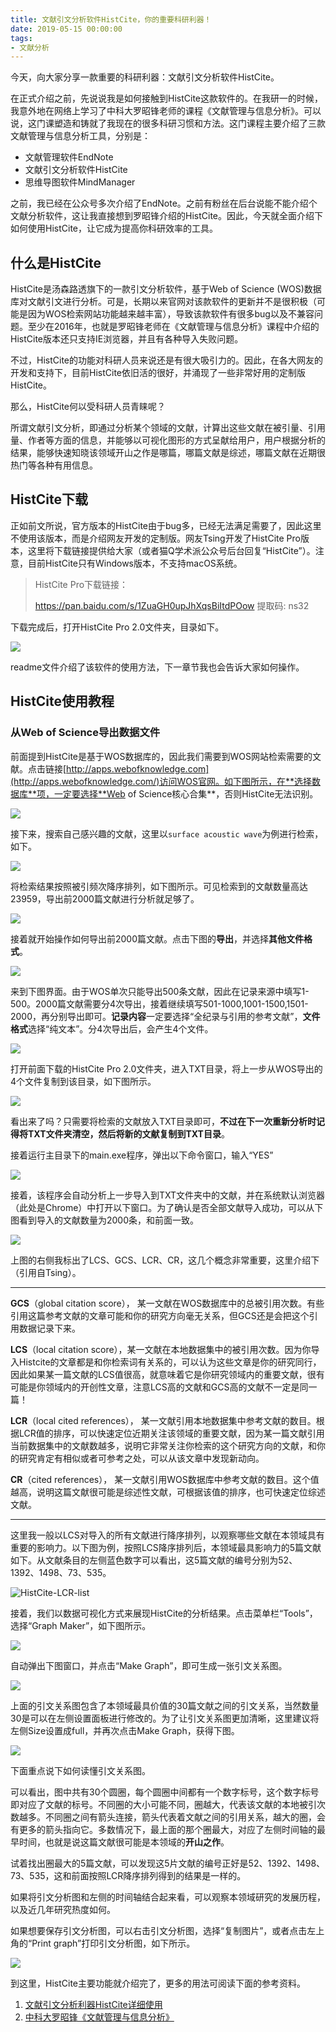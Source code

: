 ```yaml
---
title: 文献引文分析软件HistCite，你的重要科研利器！
date: 2019-05-15 00:00:00
tags: 
- 文献分析
---
```


今天，向大家分享一款重要的科研利器：文献引文分析软件HistCite。

在正式介绍之前，先说说我是如何接触到HistCite这款软件的。在我研一的时候，我意外地在网络上学习了中科大罗昭锋老师的课程《文献管理与信息分析》。可以说，这门课塑造和铸就了我现在的很多科研习惯和方法。这门课程主要介绍了三款文献管理与信息分析工具，分别是：

- 文献管理软件EndNote
- 文献引文分析软件HistCite
- 思维导图软件MindManager

之前，我已经在公众号多次介绍了EndNote。之前有粉丝在后台说能不能介绍个文献分析软件，这让我直接想到罗昭锋介绍的HistCite。因此，今天就全面介绍下如何使用HistCite，让它成为提高你科研效率的工具。

## 什么是HistCite

HistCite是汤森路透旗下的一款引文分析软件，基于Web of Science  (WOS)数据库对文献引文进行分析。可是，长期以来官网对该款软件的更新并不是很积极（可能是因为WOS检索网站功能越来越丰富），导致该款软件有很多bug以及不兼容问题。至少在2016年，也就是罗昭锋老师在《文献管理与信息分析》课程中介绍的HistCite版本还只支持IE浏览器，并且有各种导入失败问题。

不过，HistCite的功能对科研人员来说还是有很大吸引力的。因此，在各大网友的开发和支持下，目前HistCite依旧活的很好，并涌现了一些非常好用的定制版HistCite。

那么，HistCite何以受科研人员青睐呢？

所谓文献引文分析，即通过分析某个领域的文献，计算出这些文献在被引量、引用量、作者等方面的信息，并能够以可视化图形的方式呈献给用户，用户根据分析的结果，能够快速知晓该领域开山之作是哪篇，哪篇文献是综述，哪篇文献在近期很热门等各种有用信息。

## HistCite下载

正如前文所说，官方版本的HistCite由于bug多，已经无法满足需要了，因此这里不使用该版本，而是介绍网友开发的定制版。网友Tsing开发了HistCite Pro版本，这里将下载链接提供给大家（或者猫Q学术派公众号后台回复“HistCite”）。注意，目前HistCite只有Windows版本，不支持macOS系统。

>HistCite Pro下载链接：
>
> https://pan.baidu.com/s/1ZuaGH0upJhXqsBiItdPOow 提取码: ns32 

下载完成后，打开HistCite Pro 2.0文件夹，目录如下。

![](https://tva1.sinaimg.cn/large/0082zybply1gc6qzd3x6ej30pa04gjrv.jpg)

readme文件介绍了该软件的使用方法，下一章节我也会告诉大家如何操作。

## HistCite使用教程

### 从Web of Science导出数据文件

前面提到HistCite是基于WOS数据库的，因此我们需要到WOS网站检索需要的文献。点击链接[http://apps.webofknowledge.com](http://apps.webofknowledge.com/)访问WOS官网。如下图所示，在**选择数据库**项，一定要选择**Web of Science核心合集**，否则HistCite无法识别。

![](https://tva1.sinaimg.cn/large/0082zybply1gc6qzc18faj310k0id76y.jpg)

接下来，搜索自己感兴趣的文献，这里以`surface acoustic wave`为例进行检索，如下。

![](https://tva1.sinaimg.cn/large/0082zybply1gc6qzentp3j310m0h1mzo.jpg)

将检索结果按照被引频次降序排列，如下图所示。可见检索到的文献数量高达23959，导出前2000篇文献进行分析就足够了。

![](https://tva1.sinaimg.cn/large/0082zybply1gc6qzfl6yjj310r0l2n2i.jpg)

接着就开始操作如何导出前2000篇文献。点击下图的**导出**，并选择**其他文件格式**。

![](https://tva1.sinaimg.cn/large/0082zybply1gc6qz6b3ttj310i0pwjxa.jpg)

来到下图界面。由于WOS单次只能导出500条文献，因此在记录来源中填写1-500。2000篇文献需要分4次导出，接着继续填写501-1000,1001-1500,1501-2000，再分别导出即可。**记录内容**一定要选择“全纪录与引用的参考文献”，**文件格式**选择“纯文本”。分4次导出后，会产生4个文件。

![](https://tva1.sinaimg.cn/large/0082zybply1gc6qze7231j310e0jnq6g.jpg)

打开前面下载的HistCite Pro 2.0文件夹，进入TXT目录，将上一步从WOS导出的4个文件复制到该目录，如下图所示。

![](https://tva1.sinaimg.cn/large/0082zybply1gc6qz7n661j310004z74u.jpg)

看出来了吗？只需要将检索的文献放入TXT目录即可，**不过在下一次重新分析时记得将TXT文件夹清空，然后将新的文献复制到TXT目录**。

接着运行主目录下的main.exe程序，弹出以下命令窗口，输入“YES”

![](https://tva1.sinaimg.cn/large/0082zybply1gc6qz78fkij30r707ft9y.jpg)

接着，该程序会自动分析上一步导入到TXT文件夹中的文献，并在系统默认浏览器（此处是Chrome）中打开以下窗口。为了确认是否全部文献导入成功，可以从下图看到导入的文献数量为2000条，和前面一致。

![](https://tva1.sinaimg.cn/large/0082zybply1gc6qzb5y82j31400jt46g.jpg)

上图的右侧我标出了LCS、GCS、LCR、CR，这几个概念非常重要，这里介绍下（引用自Tsing）。

------

**GCS**（global citation score）， 某一文献在WOS数据库中的总被引用次数。有些引用这篇参考文献的文章可能和你的研究方向毫无关系，但GCS还是会把这个引用数据记录下来。

**LCS**（local citation score），某一文献在本地数据集中的被引用次数。因为你导入Histcite的文章都是和你检索词有关系的，可以认为这些文章是你的研究同行，因此如果某一篇文献的LCS值很高，就意味着它是你研究领域内的重要文献，很有可能是你领域内的开创性文章，注意LCS高的文献和GCS高的文献不一定是同一篇！

**LCR**（local cited references）， 某一文献引用本地数据集中参考文献的数目。根据LCR值的排序，可以快速定位近期关注该领域的重要文献，因为某一篇文献引用当前数据集中的文献数越多，说明它非常关注你检索的这个研究方向的文献，和你的研究肯定有相似或者可参考之处，可以从该文章中发现新动向。

**CR**（cited references）， 某一文献引用WOS数据库中参考文献的数目。这个值越高，说明这篇文献很可能是综述性文献，可根据该值的排序，也可快速定位综述文献。

------

这里我一般以LCS对导入的所有文献进行降序排列，以观察哪些文献在本领域具有重要的影响力。以下图为例，按照LCS降序排列后，本领域最具影响力的5篇文献如下。从文献条目的左侧蓝色数字可以看出，这5篇文献的编号分别为52、1392、1498、73、535。

![HistCite-LCR-list](https://tva1.sinaimg.cn/large/0082zybply1gc6r51j82xj313x0jxacs.jpg)

接着，我们以数据可视化方式来展现HistCite的分析结果。点击菜单栏“Tools”，选择“Graph Maker”，如下图所示。

![](https://tva1.sinaimg.cn/large/0082zybply1gc6qz1qouwj313n0jugte.jpg)

自动弹出下图窗口，并点击“Make Graph”，即可生成一张引文关系图。

![](https://tva1.sinaimg.cn/large/0082zybply1gc6qz410uqj313y0nrtdo.jpg)

上面的引文关系图包含了本领域最具价值的30篇文献之间的引文关系，当然数量30是可以在左侧设置面板进行修改的。为了让引文关系图更加清晰，这里建议将左侧Size设置成full，并再次点击Make Graph，获得下图。

![](https://tva1.sinaimg.cn/large/0082zybply1gc6qyzlzckj31hk0sudm6.jpg)

下面重点说下如何读懂引文关系图。

可以看出，图中共有30个圆圈，每个圆圈中间都有一个数字标号，这个数字标号即对应了文献的标号。不同圈的大小可能不同，圈越大，代表该文献的本地被引次数越多。不同圈之间有箭头连接，箭头代表着文献之间的引用关系，越大的圈，会有更多的箭头指向它。多数情况下，最上面的那个圈最大，对应了左侧时间轴的最早时间，也就是说这篇文献很可能是本领域的**开山之作**。

试着找出圈最大的5篇文献，可以发现这5片文献的编号正好是52、1392、1498、73、535，这和前面按照LCR降序排列得到的结果是一样的。

如果将引文分析图和左侧的时间轴结合起来看，可以观察本领域研究的发展历程，以及近几年研究热度如何。

如果想要保存引文分析图，可以右击引文分析图，选择“复制图片”，或者点击左上角的“Print graph”打印引文分析图，如下所示。

![](https://tva1.sinaimg.cn/large/0082zybply1gc6qzcrcn5j313p0nnwjj.jpg)

到这里，HistCite主要功能就介绍完了，更多的用法可阅读下面的参考资料。

1. [文献引文分析利器HistCite详细使用](https://zhuanlan.zhihu.com/p/20902898)
2. [中科大罗昭锋《文献管理与信息分析》](http://www.icourse163.org/course/USTC-9002?tid=9002)